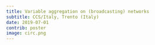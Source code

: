 ```yaml
---
title: Variable aggregation on (broadcasting) networks
subtitle: CCS/Italy, Trento (Italy)
date: 2019-07-01
contrib: poster
image: circ.png
---
```


